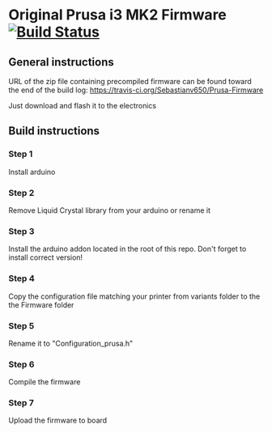 # Original Prusa i3 MK2 Firmware [![Build Status](https://travis-ci.org/Sebastianv650/Prusa-Firmware.svg?branch=MK2_Community_Mod)](https://travis-ci.org/Sebastianv650/Prusa-Firmware)

## General instructions

URL of the zip file containing precompiled firmware can be found toward the end of the build log: https://travis-ci.org/Sebastianv650/Prusa-Firmware

Just download and flash it to the electronics


## Build instructions

### Step 1

Install arduino

### Step 2

Remove Liquid Crystal library from your arduino or rename it

### Step 3

Install the arduino addon located in the root of this repo. Don't forget to install correct version!

### Step 4

Copy the configuration file matching your printer from variants folder to the the Firmware folder

### Step 5

Rename it to "Configuration_prusa.h"

### Step 6

Compile the firmware

### Step 7

Upload the firmware to board






